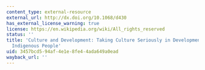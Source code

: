 ```yaml
---
content_type: external-resource
external_url: http://dx.doi.org/10.1068/d430
has_external_license_warning: true
license: https://en.wikipedia.org/wiki/All_rights_reserved
status: ''
title: 'Culture and Development: Taking Culture Seriously in Development for Andean
  Indigenous People'
uid: 3457bcd5-94af-4e1e-8fe4-4ada649a0ead
wayback_url: ''
---
```

